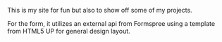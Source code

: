 This is my site for fun but also to show off some of my projects. 

For the form, it utilizes an external api from Formspree using a template from HTML5 UP for general design layout.
